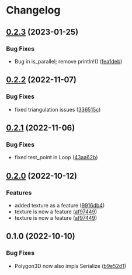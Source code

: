 # Changelog

## [0.2.3](https://github.com/SIMPLE-BuildingSimulation/geometry3d/compare/v0.2.2...v0.2.3) (2023-01-25)


### Bug Fixes

* Bug in is_parallel; remove println!() ([fea1deb](https://github.com/SIMPLE-BuildingSimulation/geometry3d/commit/fea1deb35848111ca2912457c90c3b79661ab9d7))

## [0.2.2](https://github.com/SIMPLE-BuildingSimulation/geometry3d/compare/v0.2.1...v0.2.2) (2022-11-07)


### Bug Fixes

* fixed triangulation issues ([336515c](https://github.com/SIMPLE-BuildingSimulation/geometry3d/commit/336515cf59763957021ffad61539fb6d83d13c2d))

## [0.2.1](https://github.com/SIMPLE-BuildingSimulation/geometry3d/compare/v0.2.0...v0.2.1) (2022-11-06)


### Bug Fixes

* fixed test_point in Loop ([43aa62b](https://github.com/SIMPLE-BuildingSimulation/geometry3d/commit/43aa62b91a2b152c32b2889eb7f8c8eaee30c18e))

## [0.2.0](https://github.com/SIMPLE-BuildingSimulation/geometry3d/compare/v0.1.0...v0.2.0) (2022-10-12)


### Features

* added texture as a feature ([9916db4](https://github.com/SIMPLE-BuildingSimulation/geometry3d/commit/9916db415bb14e023014bc141b574e0bb65c97fc))
* texture is now a feature ([af97449](https://github.com/SIMPLE-BuildingSimulation/geometry3d/commit/af97449d60232aa88ea906869e29d87ab68d1130))
* texture is now a feature ([af97449](https://github.com/SIMPLE-BuildingSimulation/geometry3d/commit/af97449d60232aa88ea906869e29d87ab68d1130))

## 0.1.0 (2022-10-10)


### Bug Fixes

* Polygon3D now also impls Serialize ([b9e52d1](https://github.com/SIMPLE-BuildingSimulation/geometry3d/commit/b9e52d134540289c984c5b7f9c1146b1d89a1cf0))
